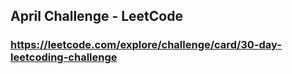 ## April Challenge - LeetCode

### https://leetcode.com/explore/challenge/card/30-day-leetcoding-challenge
